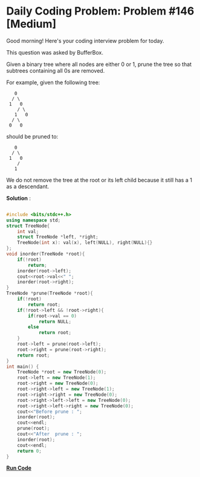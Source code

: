 
# Daily Coding Problem: Problem #146 [Medium]

Good morning! Here's your coding interview problem for today.

This question was asked by BufferBox.

Given a binary tree where all nodes are either 0 or 1, prune the tree so that subtrees containing all 0s are removed.

For example, given the following tree:
```
   0
  / \
 1   0
    / \
   1   0
  / \
 0   0
 ````
should be pruned to:
```
   0
  / \
 1   0
    /
   1
```
We do not remove the tree at the root or its left child because it still has a 1 as a descendant.

**Solution** :

```cpp

#include <bits/stdc++.h>
using namespace std;
struct TreeNode{
    int val;
    struct TreeNode *left, *right;
    TreeNode(int x): val(x), left(NULL), right(NULL){}
};
void inorder(TreeNode *root){
    if(!root)
        return;
    inorder(root->left);
    cout<<root->val<<" ";
    inorder(root->right);
}
TreeNode *prune(TreeNode *root){
    if(!root)
        return root;
    if(!root->left && !root->right){
        if(root->val == 0)
            return NULL;
        else 
            return root;
    }
    root->left = prune(root->left);
    root->right = prune(root->right);
    return root;
}
int main() {
    TreeNode *root = new TreeNode(0);
    root->left = new TreeNode(1);
    root->right = new TreeNode(0);
    root->right->left = new TreeNode(1);
    root->right->right = new TreeNode(0);
    root->right->left->left = new TreeNode(0);
    root->right->left->right = new TreeNode(0);
    cout<<"Before prune : ";
    inorder(root);
    cout<<endl;
    prune(root);
    cout<<"After  prune : ";
    inorder(root);
    cout<<endl;
    return 0;
}

```

**[Run Code](https://ide.geeksforgeeks.org/0htr6WCWsu)**